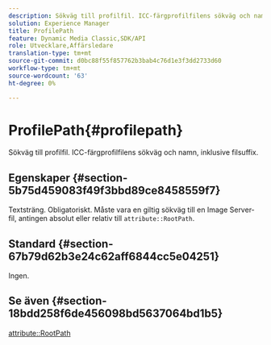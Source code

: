 ```yaml
---
description: Sökväg till profilfil. ICC-färgprofilfilens sökväg och namn, inklusive filsuffix.
solution: Experience Manager
title: ProfilePath
feature: Dynamic Media Classic,SDK/API
role: Utvecklare,Affärsledare
translation-type: tm+mt
source-git-commit: d0bc88f55f857762b3bab4c76d1e3f3dd2733d60
workflow-type: tm+mt
source-wordcount: '63'
ht-degree: 0%

---
```



# ProfilePath{#profilepath}

Sökväg till profilfil. ICC-färgprofilfilens sökväg och namn, inklusive filsuffix.

## Egenskaper {#section-5b75d459083f49f3bbd89ce8458559f7}

Textsträng. Obligatoriskt. Måste vara en giltig sökväg till en Image Server-fil, antingen absolut eller relativ till `attribute::RootPath`.

## Standard {#section-67b79d62b3e24c62aff6844cc5e04251}

Ingen.

## Se även {#section-18bdd258f6de456098bd5637064bd1b5}

[attribute::RootPath](../../../../../ir-api/material-cat/image-rendering-api-ref/c-ir-material-catalog/c-ir-attributes-reference/r-ir-rootpath.md#reference-a4d7c96b62e14fcbad1740c702f160f3)
